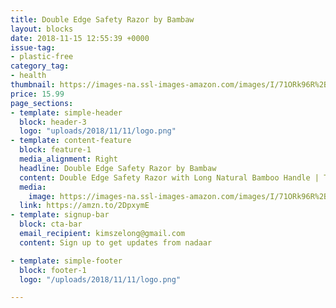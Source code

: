 ```yaml
---
title: Double Edge Safety Razor by Bambaw
layout: blocks
date: 2018-11-15 12:55:39 +0000
issue-tag:
- plastic-free
category_tag:
- health
thumbnail: https://images-na.ssl-images-amazon.com/images/I/71ORk96R%2BwL._SL1500_.jpg
price: 15.99
page_sections:
- template: simple-header
  block: header-3
  logo: "uploads/2018/11/11/logo.png"
- template: content-feature
  block: feature-1
  media_alignment: Right
  headline: Double Edge Safety Razor by Bambaw 
  content: Double Edge Safety Razor with Long Natural Bamboo Handle | The Perfect Shave | High Quality | Sustainable and Durable | Environmentally Friendly |Fits All Double Edge Razor Blades | Bambaw
  media:
    image: https://images-na.ssl-images-amazon.com/images/I/71ORk96R%2BwL._SL1500_.jpg
  link: https://amzn.to/2DpxymE
- template: signup-bar
  block: cta-bar
  email_recipient: kimszelong@gmail.com
  content: Sign up to get updates from nadaar

- template: simple-footer
  block: footer-1
  logo: "/uploads/2018/11/11/logo.png"

---
```

